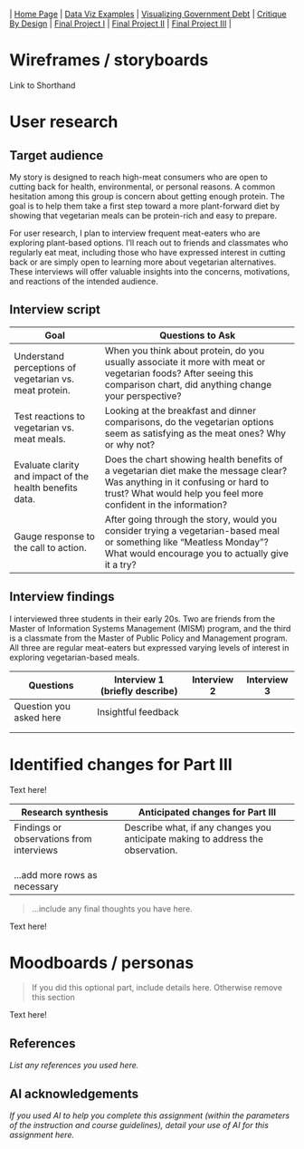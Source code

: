 | [Home Page](https://ananthulalohitaksha.github.io/lohitaksha-ananthula-portfolio/) | [Data Viz Examples](dataviz-examples) | [Visualizing Government Debt](visualizing-government-debt) | [Critique By Design](critique-by-design) | [Final Project I](final-project-part-one) | [Final Project II](final-project-part-two) | [Final Project III](final-project-part-three) |

# Wireframes / storyboards

Link to Shorthand

# User research 

## Target audience

My story is designed to reach high-meat consumers who are open to cutting back for health, environmental, or personal reasons. A common hesitation among this group is concern about getting enough protein. The goal is to help them take a first step toward a more plant-forward diet by showing that vegetarian meals can be protein-rich and easy to prepare.

For user research, I plan to interview frequent meat-eaters who are exploring plant-based options. I’ll reach out to friends and classmates who regularly eat meat, including those who have expressed interest in cutting back or are simply open to learning more about vegetarian alternatives. These interviews will offer valuable insights into the concerns, motivations, and reactions of the intended audience.

## Interview script

| Goal | Questions to Ask |
|------|------------------|
|   Understand perceptions of vegetarian vs. meat protein.    |        When you think about protein, do you usually associate it more with meat or vegetarian foods? After seeing this comparison chart, did anything change your perspective?          |
|    Test reactions to vegetarian vs. meat meals.  |         Looking at the breakfast and dinner comparisons, do the vegetarian options seem as satisfying as the meat ones? Why or why not?         |
|    Evaluate clarity and impact of the health benefits data.  |            Does the chart showing health benefits of a vegetarian diet make the message clear? Was anything in it confusing or hard to trust? What would help you feel more confident in the information?     |
|   Gauge response to the call to action.    |        After going through the story, would you consider trying a vegetarian-based meal or something like “Meatless Monday”? What would encourage you to actually give it a try?         |

## Interview findings
I interviewed three students in their early 20s. Two are friends from the Master of Information Systems Management (MISM) program, and the third is a classmate from the Master of Public Policy and Management program. All three are regular meat-eaters but expressed varying levels of interest in exploring vegetarian-based meals.

| Questions               | Interview 1 (briefly describe) | Interview 2 | Interview 3 |
|-------------------------|--------------------------------|-------------|-------------|
| Question you asked here | Insightful feedback            |             |             |
|                         |                                |             |             |
|                         |                                |             |             |


# Identified changes for Part III

Text here!

| Research synthesis                       | Anticipated changes for Part III                                                |
|------------------------------------------|---------------------------------------------------------------------------------|
| Findings or observations from interviews | Describe what, if any changes you anticipate making to address the observation. |
|                                          |                                                                                 |
|                                          |                                                                                 |
|                                          |                                                                                 |
| ...add more rows as necessary            |                                                                                 |

> ...include any final thoughts you have here. 

Text here!

# Moodboards / personas
> If you did this optional part, include details here.  Otherwise remove this section

Text here!

## References
_List any references you used here._

## AI acknowledgements
_If you used AI to help you complete this assignment (within the parameters of the instruction and course guidelines), detail your use of AI for this assignment here._

